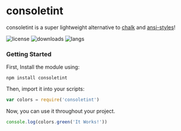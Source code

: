 # consoletint
consoletint is a super lightweight alternative to [chalk](https://www.npmjs.com/package/chalk) and [ansi-styles](https://www.npmjs.com/package/ansi-styles)!

![license](https://img.shields.io/npm/l/consoletint) ![downloads](https://img.shields.io/npm/dt/consoletint)
![langs](https://img.shields.io/github/languages/count/consoletint/consoletint)

### Getting Started
First, Install the module using:
```
npm install consoletint
```
Then, import it into your scripts:
```js
var colors = require('consoletint')
```
Now, you can use it throughout your project.
```js
console.log(colors.green('It Works!'))
```